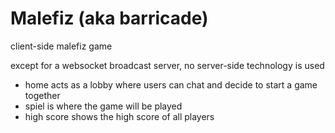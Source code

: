 Malefiz (aka barricade)
=======

client-side malefiz game

except for a websocket broadcast server, no server-side technology is used
- home acts as a lobby where users can chat and decide to start a game together
- spiel is where the game will be played
- high score shows the high score of all players
